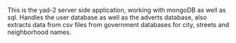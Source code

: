 This is the yad-2 server side application, working with mongoDB as well as sql.
Handles the user database as well as the adverts database, also extracts data from csv files from government databases for city, streets and neighborhood names.
